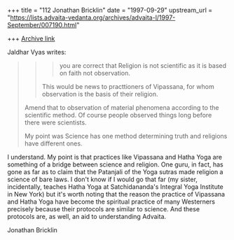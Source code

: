 +++
title = "112 Jonathan Bricklin"
date = "1997-09-29"
upstream_url = "https://lists.advaita-vedanta.org/archives/advaita-l/1997-September/007190.html"

+++
[Archive link](https://lists.advaita-vedanta.org/archives/advaita-l/1997-September/007190.html)

Jaldhar Vyas writes:

> > > you are correct
> > > that Religion is not scientific as it is based on faith not
observation.
> >
> > This would be news to practtioners of Vipassana, for whom observation
is
> > the basis of their religion.
>
> Amend that to observation of material phenomena according to the
> scientific method.  Of course people observed things long before there
> were scientists.
>
> My point was Science has one method determining truth and religions have
> different ones.


I understand.  My point is that practices like Vipassana and Hatha Yoga are
something of a bridge between science and religion.  One guru, in fact, has
gone as far as to claim that the Patanjali of the Yoga sutras made
religion a science of bare laws.  I don't know if I would go that far (my
sister, incidentally, teaches Hatha Yoga at Satchidananda's Integral Yoga
Institute in New York) but it's worth noting that the reason the practice
of Vipassana and Hatha Yoga have become the spiritual practice of many
Westerners precisely because their protocols are similar to science.  And
these protocols are, as well, an aid to understanding Advaita.

Jonathan Bricklin


